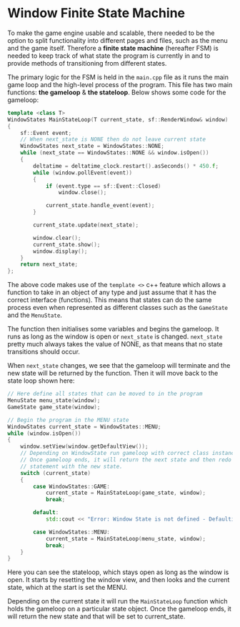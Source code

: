 # Window Finite State Machine

To make the game engine usable and scalable, there needed to be the option to split functionality into different pages and files, such as the menu and the game itself. Therefore a **finite state machine** (hereafter FSM) is needed to keep track of what state the program is currently in and to provide methods of transitioning from different states.

The primary logic for the FSM is held in the `main.cpp` file as it runs the main game loop and the high-level process of the program. This file has two main functions: **the gameloop** & **the stateloop**. Below shows some code for the gameloop:

```c++
template <class T>
WindowStates MainStateLoop(T current_state, sf::RenderWindow& window)
{
	sf::Event event;
	// When next_state is NONE then do not leave current state
	WindowStates next_state = WindowStates::NONE;
	while (next_state == WindowStates::NONE && window.isOpen())
	{
		deltatime = deltatime_clock.restart().asSeconds() * 450.f;
		while (window.pollEvent(event))
		{
			if (event.type == sf::Event::Closed)
				window.close();

			current_state.handle_event(event);
		}

		current_state.update(next_state);

		window.clear();
		current_state.show();
		window.display();
	}
	return next_state;
};
```

The above code makes use of the `template <>` c++ feature which allows a function to take in an object of any type and just assume that it has the correct interface (functions). This means that states can do the same process even when represented as different classes such as the `GameState` and the `MenuState`.

The function then initialises some variables and begins the gameloop. It runs as long as the window is open or `next_state` is changed. `next_state` pretty much always takes the value of NONE, as that means that no state transitions should occur.

When `next_state` changes, we see that the gameloop will terminate and the new state will be returned by the function. Then it will move back to the state loop shown here:

```c++
// Here define all states that can be moved to in the program
MenuState menu_state(window);
GameState game_state(window);

// Begin the program in the MENU state
WindowStates current_state = WindowStates::MENU;
while (window.isOpen())
{
	window.setView(window.getDefaultView());
	// Depending on WindowState run gameloop with correct class instance
	// Once gameloop ends, it will return the next state and then redo this switch
	// statement with the new state.
	switch (current_state)
	{
		case WindowStates::GAME:
			current_state = MainStateLoop(game_state, window);
			break;

		default:
			std::cout << "Error: Window State is not defined - Defaulting to menu" << std::endl;

		case WindowStates::MENU:
			current_state = MainStateLoop(menu_state, window);
			break;
	}
}
```

Here you can see the stateloop, which stays open as long as the window is open. It starts by resetting the window view, and then looks and the current state, which at the start is set the MENU.

Depending on the current state it will run the `MainStateLoop` function which holds the gameloop on a particular state object. Once the gameloop ends, it will return the new state and that will be set to current_state.
